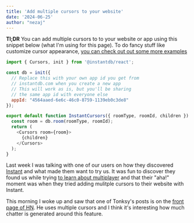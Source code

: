 ```yaml
---
title: 'Add multiple cursors to your website'
date: '2024-06-25'
author: "nezaj"
---
```


**Tl;DR** You can add multiple cursors to to your website or app using this
snippet below (what I'm using for this page). To do fancy stuff like customize
cursor appearance, [you can check out out some more examples](https://www.instantdb.com/examples#4-custom-cursors)
```javascript
import { Cursors, init } from '@instantdb/react';

const db = init({
  // Replace this with your own app id you get from
  // instantdb.com when you create a new app
  // This will work as is, but you'll be sharing
  // the same app id with everyone else
  appId: "4564aaed-6e6c-46c0-8759-1139eb0c3de8"
});

export default function InstantCursors({ roomType, roomId, children }) {
  const room = db.room(roomType, roomId);
  return (
    <Cursors room={room}>
      {children}
    </Cursors>
  );
}
```

Last week I was talking with one of our users on how they discovered [Instant](https://www.instantdb.com/) and
what made them want to try us. It was fun to discover they found us while trying
[to learn about multiplayer](https://stopa.io/post/296) and that their "aha!"
moment was when they tried adding mulitple cursors to their website with Instant.

This morning I woke up and saw that one of Tonksy's posts is on the [front page
of HN](https://news.ycombinator.com/item?id=40786425). He uses multiple cursors
and I think it's interesting how much chatter is generated around this feature.
